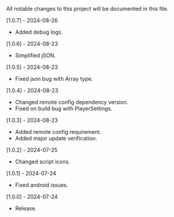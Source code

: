 All notable changes to this project will be documented in this file.

[1.0.7] - 2024-08-26
 - Added debug logs.

[1.0.6] - 2024-08-23
 - Simplified jSON.

[1.0.5] - 2024-08-23
 - Fixed json bug with Array type.

[1.0.4] - 2024-08-23
 - Changed remote config dependency version.
 - Fixed on build bug with PlayerSettings.

[1.0.3] - 2024-08-23
 - Added remote config requirement.
 - Added major update verification.

[1.0.2] - 2024-07-25
 - Changed script icons.

[1.0.1] - 2024-07-24
 - Fixed android issues.

[1.0.0] - 2024-07-24
 - Release.